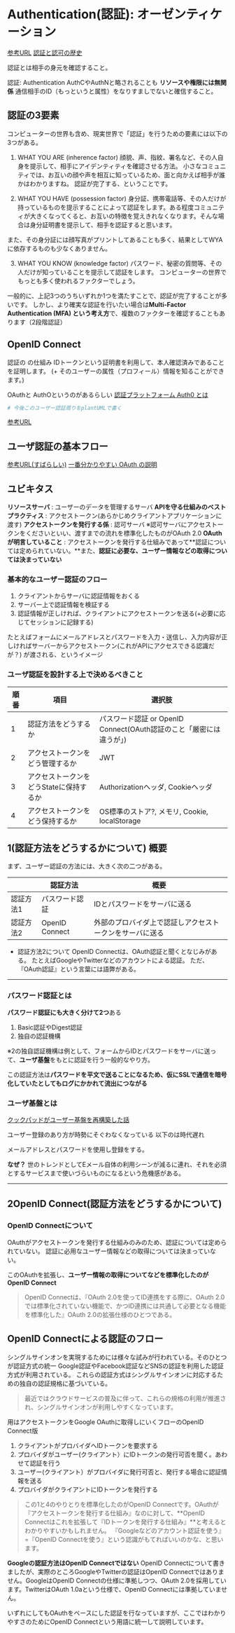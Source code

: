 # Authentication(認証): オーゼンティケーション
[参考URL](https://dev.classmethod.jp/articles/authentication-and-authorization-again/)
[認証と認可の歴史](https://dev.classmethod.jp/articles/authentication-and-authorization/)

認証とは相手の身元を確認すること。

認証: Authentication AuthCやAuthNと略されることも
**リソースや権限には無関係**
通信相手のID（もっというと属性）をなりすましでないと確信すること。

## 認証の3要素

コンピューターの世界も含め、現実世界で「認証」を行うための要素には以下の3つがある。

1. WHAT YOU ARE (inherence factor)
顔貌、声、指紋、署名など、その人自身を提示して、相手にアイデンティティを確認させる方法。
小さなコミュニティでは、お互いの顔や声を相互に知っているため、面と向かえば相手が誰かはわかりますね。
認証が完了する、ということです。

2. WHAT YOU HAVE (possession factor)
身分証、携帯電話等、その人だけが持っているものを提示することによって認証をします。ある程度コミュニティが大きくなってくると、お互いの特徴を覚えきれなくなります。そんな場合は身分証明書を提示して、相手を認証すると思います。

また、その身分証には顔写真がプリントしてあることも多く、結果としてWYAに依存するものも少なくありません。

3. WHAT YOU KNOW (knowledge factor)
パスワード、秘密の質問等、その人だけが知っていることを提示して認証をします。
コンピューターの世界でもっとも多く使われるファクターでしょう。

一般的に、上記3つのうちいずれか1つを満たすことで、認証が完了することが多いです。
しかし、より確実な認証を行いたい場合は**Multi-Factor Authentication (MFA) という考え方**で、複数のファクターを確認することもあります（2段階認証）

## OpenID Connect

認証の  の仕組み
IDトークンという証明書を利用して、本人確認済みであることを証明します。
(+ そのユーザーの属性（プロフィール）情報を知ることができます。)






OAuthと
AuthOというのがあるらしい
[認証プラットフォーム Auth0 とは](https://qiita.com/furuth/items/68c3caa3127cbf4f6b77)

```sh
# 今後このユーザー認証周りをplantUMLで書く

```

[参考URL](https://applis.io/posts/how-to-authenticate-user)

## ユーザ認証の基本フロー

[参考URL(すばらしい)](https://applis.io/posts/how-to-authenticate-user)
[一番分かりやすい OAuth の説明](https://qiita.com/TakahikoKawasaki/items/e37caf50776e00e733be)

## ユビキタス

**リソースサーバ** : ユーザーのデータを管理するサーバ
**APIを守る仕組みのベストプラクティス** : アクセストークン(あらかじめクライアントアプリケーションに渡す)
**アクセストークンを発行する係** : 認可サーバ
※認可サーバにアクセストークンをくださいといい、渡すまでの流れを標準化したものがOAuth 2.0
**OAuthが明言していること** : アクセストークンを発行する仕組みであって**認証については定められていない。**また、**認証に必要な、ユーザー情報などの取得については決まっていない**

### 基本的なユーザー認証のフロー

1. クライアントからサーバに認証情報をおくる
2. サーバー上で認証情報を検証する
3. 認証情報が正しければ、クライアントにアクセストークンを送る(+必要に応じてセッションに記録する)


たとえばフォームにメールアドレスとパスワードを入力・送信し、入力内容が正しければサーバーからアクセストークン(これがAPIにアクセスできる認識だが？)
が渡される、というイメージ

### ユーザ認証を設計する上で決めるべきこと

| 順番  | 項目 | 選択肢 |
| --- | --- | --- |
| 1 |  認証方法をどうするか   |  パスワード認証 or OpenID Connect(OAuth認証のこと「厳密には違うが」) |
| 2 |  アクセストークンをどう管理するか   | JWT |
| 3 |  アクセストークンをどうStateに保持するか | Authorizationヘッダ, Cookieヘッダ |
| 4 |  アクセストークンをどう保持するか   | OS標準のストア?, メモリ, Cookie, localStorage |

## 1(認証方法をどうするかについて) 概要

まず、ユーザー認証の方法には、大きく次の二つがある。

|     | 認証方法  | 概要 |
| --- | --- | --- |
| 認証方法1  | パスワード認証 | IDとパスワードをサーバに送る |
| 認証方法2  | OpenID Connect | 外部のプロバイダ上で認証しアクセストークンをサーバに送る |

- 認証方法2について
OpenID Connectは、OAuth認証と聞くとなじみがある。
たとえばGoogleやTwitterなどのアカウントによる認証。
ただ、『OAuth認証』という言葉には語弊がある。

---

### パスワード認証とは

**パスワード認証にも大きく分けて2つ**ある

1. Basic認証やDigest認証
2. 独自の認証機構

※2の独自認証機構は例として、フォームからIDとパスワードをサーバに送って、**ユーザ基盤**をもとに認証を行う一般的なやり方。

この認証方法は**パスワードを平文で送ることになるため、仮にSSLで通信を暗号化していたとしてもログにかかれて流出につながる**

### ユーザ基盤とは

[クックパッドがユーザー基盤を再構築した話](https://techlife.cookpad.com/entry/2017/04/06/172601)

ユーザー登録のあり方が時勢にそぐわなくなっている
以下のは時代遅れ

メールアドレスとパスワードを使用し登録をする。

**なぜ？**
世のトレンドとしてEメール自体の利用シーンが減るに連れ、それを必須とするサービスまで使いづらいものになるという危機感がある。

---

## 2OpenID Connect(認証方法をどうするかについて)

### OpenID Connectについて

OAuthがアクセストークンを発行する仕組みのみのため、認証については定められていない。
認証に必用なユーザー情報などの取得については決まっていない。

このOAuthを拡張し、**ユーザー情報の取得についてなどを標準化したのがOpenID Connect**

>OpenID Connectは、『OAuth 2.0を使ってID連携をする際に、OAuth 2.0では標準化されていない機能で、かつID連携には共通して必要となる機能を標準化した』OAuth 2.0の拡張仕様のひとつである。

## OpenID Connectによる認証のフロー

シングルサインオンを実現するためには様々な試みが行われている。そのひとつが認証方式の統一
Google認証やFacebook認証などSNSの認証を利用した認証方式が利用されている。
これらの認証方式はシングルサインオンに対応するための独自の認証規格に基づいている。
>最近ではクラウドサービスの普及に伴って、これらの規格の利用が推進され、シングルサインオンが利用しやすくなっています。

用はアクセストークンをGoogle OAuthに取得しにいくフローのOpenID Connect版

1. クライアントがプロバイダへIDトークンを要求する
2. プロバイダがユーザー(クライアント）にIDトークンの発行可否を聞く。あわせて認証を行う
3. ユーザー(クライアント）がプロバイダに発行可否と、発行する場合に認証情報を送る
4. プロバイダがクライアントにIDトークンを発行する

>この1と4のやりとりを標準化したのがOpenID Connectです。OAuthが『アクセストークンを発行する仕組み』なのに対して、**OpenID Connectはこれを拡張して『IDトークンを発行する仕組み』**と考えるとわかりやすいかもしれません。
>『Googleなどのアカウント認証を使う』=『OpenID Connectを使う』という認識がもてればいいのかな、と思います。

**Googleの認証方法はOpenID Connectではない**
OpenID Connectについて書きましたが、実際のところGoogleやTwitterの認証はOpenID Connectではありません。GoogleはOpenID Connectの仕様に準拠しつつ、OAuth 2.0を採用しています。TwitterはOAuth 1.0aという仕様で、OpenID Connectには準拠していません。

いずれにしてもOAuthをベースにした認証を行なっていますが、ここではわかりやすさのためにOpenID Connectという用語に統一して説明しています。


